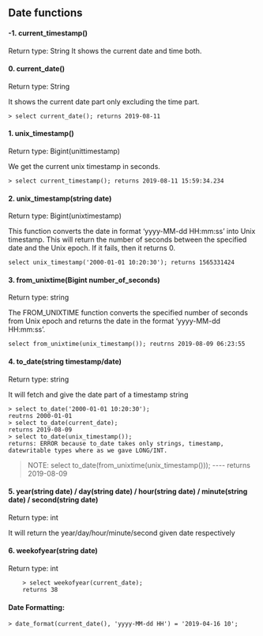 ## Date functions

#### -1. current_timestamp()
Return type: String
It shows the current date and time both.

#### 0. current_date()
Return type: String

It shows the current date part only excluding the time part.

    > select current_date(); returns 2019-08-11

#### 1. unix_timestamp()
Return type: Bigint(unittimestamp)

We get the current unix timestamp in seconds.

    > select current_timestamp(); returns 2019-08-11 15:59:34.234


#### 2. unix_timestamp(string date)
Return type: Bigint(unixtimestamp)

This function converts the date in format ‘yyyy-MM-dd HH:mm:ss’ into Unix timestamp. This will return the number of seconds between the specified date and the Unix epoch. If it fails, then it returns 0.

    select unix_timestamp('2000-01-01 10:20:30'); returns 1565331424

#### 3. from_unixtime(Bigint number_of_seconds)
Return type: string

The FROM_UNIXTIME function converts the specified number of seconds from Unix epoch and returns the date in the format ‘yyyy-MM-dd HH:mm:ss’.

    select from_unixtime(unix_timestamp()); reutrns 2019-08-09 06:23:55

#### 4. to_date(string timestamp/date)
Return type: string

It will fetch and give the date part of a timestamp string

    > select to_date('2000-01-01 10:20:30'); 
    reutrns 2000-01-01
    > select to_date(current_date);
    returns 2019-08-09
    > select to_date(unix_timestamp());
    returns: ERROR because to_date takes only strings, timestamp, datewritable types where as we gave LONG/INT.
    
> NOTE: select to_date(from_unixtime(unix_timestamp())); ---- returns 2019-08-09
    
#### 5. year(string date) / day(string date) / hour(string date) / minute(string date) / second(string date)
Return type: int

It will return the year/day/hour/minute/second given date respectively

#### 6. weekofyear(string date)
Return type: int

        > select weekofyear(current_date);
        returns 38

#### Date Formatting:

    > date_format(current_date(), 'yyyy-MM-dd HH') = '2019-04-16 10';
